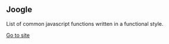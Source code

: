 ## Joogle

List of common javascript functions written in a functional style.

[Go to site](https://joogle-fp.netlify.app/)

